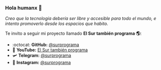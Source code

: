 ### Hola humanx 👋

_Creo que la tecnología debería ser libre y accesible para todo el mundo, e intento promoverlo desde los espacios que habito._

Te invito a seguir mi proyecto llamado **El Sur también programa 🌎**:

* :octocat: **GitHub:** [@surprograma](https://github.com/surprograma) 
* 🎥 **YouTube:** [El Sur también programa](https://youtube.com/c/elsurtambienprograma)
* 🛩️ **Telegram:** [@surprograma](https://t.me/surprograma)
* 📸 **Instagram:** [@surprograma](https://instagram.com/surprograma)
